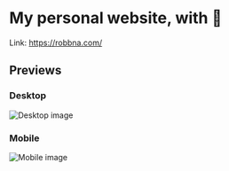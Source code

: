 # My personal website, with 🖤
Link: https://robbna.com/

## Previews
### Desktop
<img alt="Desktop image" src="https://raw.githubusercontent.com/Robbna/robbna-client/master/readme/desktop.png?token=GHSAT0AAAAAACGSMIS4L742WGSZVAZUITAAZMPMRCA" />

### Mobile
<img alt="Mobile image" src="https://raw.githubusercontent.com/Robbna/robbna-client/master/readme/mobile.png?token=GHSAT0AAAAAACGSMIS5JHLO62BEHJKWO2XWZMPMRQQ" />
